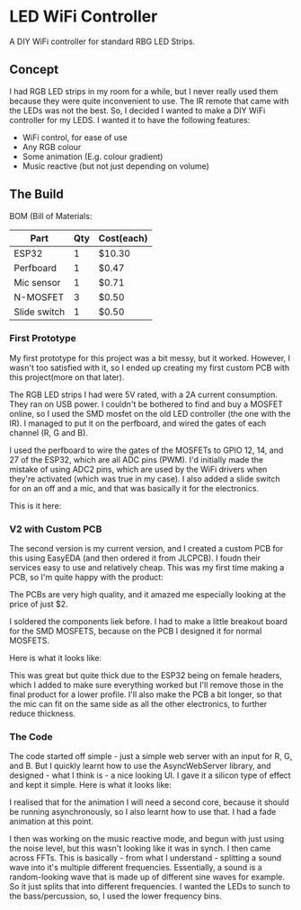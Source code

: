 # LED WiFi Controller
A DIY WiFi controller for standard RBG LED Strips.


## Concept
I had RGB LED strips in my room for a while, but I never really used them because they were quite inconvenient to use. The IR remote that came with the LEDs was not the best. So, I decided I wanted to make a DIY WiFi controller for my LEDS. I wanted it to have the following features:

- WiFi control, for ease of use
- Any RGB colour
- Some animation (E.g. colour gradient)
- Music reactive (but not just depending on volume)

## The Build
BOM (Bill of Materials:

Part         | Qty | Cost(each)
-------------|-----|-----------
ESP32        |  1  |  $10.30
Perfboard    |  1  |  $0.47
Mic sensor   |  1  |  $0.71
N-MOSFET     |  3  |  $0.50
Slide switch |  1  |  $0.50


### First Prototype
My first prototype for this project was a bit messy, but it worked. However, I wasn't too satisfied with it, so I ended up creating my first custom PCB with this project(more on that later).

The RGB LED strips I had were 5V rated, with a 2A current consumption. They ran on USB power. I couldn't be bothered to find and buy a MOSFET online, so I used the SMD mosfet on the old LED controller (the one with the IR). I managed to put it on the perfboard, and wired the gates of each channel (R, G and B).

I used the perfboard to wire the gates of the MOSFETs to GPIO 12, 14, and 27 of the ESP32, which are all ADC pins (PWM). I'd initially made the mistake of using ADC2 pins, which are used by the WiFi drivers when they're activated (which was true in my case). I also added a slide switch for on an off and a mic, and that was basically it for the electronics.

This is it here:


### V2 with Custom PCB
The second version is my current version, and I created a custom PCB for this using EasyEDA (and then ordered it from JLCPCB). I foudn their services easy to use and relatively cheap. This was my first time making a PCB, so I'm quite happy with the product:


The PCBs are very high quality, and it amazed me especially looking at the price of just $2.

I soldered the components liek before. I had to make a little breakout board for the SMD MOSFETS, because on the PCB I designed it for normal MOSFETS.

Here is what it looks like:


This was great but quite thick due to the ESP32 being on female headers, which I added to make sure everything worked but I'll remove those in the final product for a lower profile. I'll also make the PCB a bit longer, so that the mic can fit on the same side as all the other electronics, to further reduce thickness.

### The Code
The code started off simple - just a simple web server with an input for R, G, and B. But I quickly learnt how to use the AsyncWebServer library, and designed - what I think is - a nice looking UI. I gave it a silicon type of effect and kept it simple. Here is what it looks like:

I realised that for the animation I will need a second core, because it should be running asynchronously, so I also learnt how to use that. I had a fade animation at this point.

I then was working on the music reactive mode, and begun with just using the noise level, but this wasn't looking like it was in synch. I then came across FFTs. This is basically - from what I understand - splitting a sound wave into it's multiple different frequencies. Essentially, a sound is a random-looking wave that is made up of different sine waves for example. So it just splits that into different frequencies. I wanted the LEDs to sunch to the bass/percussion, so, I used the lower frequency bins.
